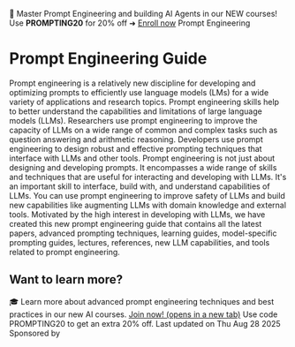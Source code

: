 🚀 Master Prompt Engineering and building AI Agents in our NEW courses! Use **PROMPTING20** for 20% off ➜ [Enroll now](https://dair-ai.thinkific.com/)
Prompt Engineering
# Prompt Engineering Guide
Prompt engineering is a relatively new discipline for developing and optimizing prompts to efficiently use language models (LMs) for a wide variety of applications and research topics. Prompt engineering skills help to better understand the capabilities and limitations of large language models (LLMs).
Researchers use prompt engineering to improve the capacity of LLMs on a wide range of common and complex tasks such as question answering and arithmetic reasoning. Developers use prompt engineering to design robust and effective prompting techniques that interface with LLMs and other tools.
Prompt engineering is not just about designing and developing prompts. It encompasses a wide range of skills and techniques that are useful for interacting and developing with LLMs. It's an important skill to interface, build with, and understand capabilities of LLMs. You can use prompt engineering to improve safety of LLMs and build new capabilities like augmenting LLMs with domain knowledge and external tools.
Motivated by the high interest in developing with LLMs, we have created this new prompt engineering guide that contains all the latest papers, advanced prompting techniques, learning guides, model-specific prompting guides, lectures, references, new LLM capabilities, and tools related to prompt engineering.
## Want to learn more? 
🎓
Learn more about advanced prompt engineering techniques and best practices in our new AI courses. [Join now! (opens in a new tab)](https://dair-ai.thinkific.com/) Use code PROMPTING20 to get an extra 20% off.
Last updated on Thu Aug 28 2025
Sponsored by

